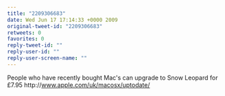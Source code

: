 ```yaml
---
title: "2209306683"
date: Wed Jun 17 17:14:33 +0000 2009
original-tweet-id: "2209306683"
retweets: 0
favorites: 0
reply-tweet-id: ""
reply-user-id: ""
reply-user-screen-name: ""
---
```

People who have recently bought Mac's can upgrade to Snow Leopard for £7.95 http://<a href="https://www.apple.com/uk/macosx/uptodate/">www.apple.com/uk/macosx/uptodate/</a>
